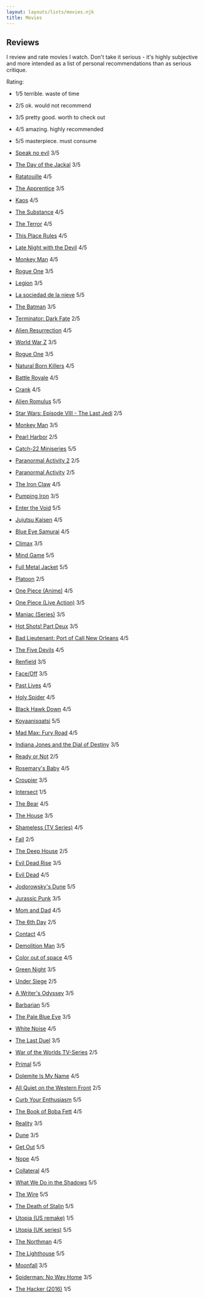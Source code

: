 ```yaml
---
layout: layouts/lists/movies.njk
title: Movies
---
```


## Reviews

I review and rate movies I watch. Don't take it serious - it's highly subjective and more intended as a list of personal recommendations than as serious critique.

Rating:

- 1/5 terrible. waste of time
- 2/5 ok. would not recommend
- 3/5 pretty good. worth to check out
- 4/5 amazing. highly recommended
- 5/5 masterpiece. must consume

- [Speak no evil](https://imdb.com/title/tt27534307/) 3/5
- [The Day of the Jackal](https://imdb.com/title/tt24053860/) 3/5
- [Ratatouille](https://imdb.com/title/tt0382932/) 4/5
- [The Apprentice](https://imdb.com/title/tt8368368/) 3/5
- [Kaos](https://imdb.com/title/tt8550732/) 4/5
- [The Substance](https://imdb.com/title/tt17526714/) 4/5
- [The Terror](https://imdb.com/title/tt2708480/) 4/5
- [This Place Rules](https://www.imdb.com/title/tt23950956/) 4/5
- [Late Night with the Devil](https://www.imdb.com/title/tt14966898/) 4/5
- [Monkey Man](https://www.imdb.com/title/tt9214772/) 4/5
- [Rogue One](https://www.imdb.com/title/tt3748528/) 3/5
- [Legion](https://www.imdb.com/title/tt1038686/) 3/5
- [La sociedad de la nieve](https://www.imdb.com/title/tt16277242/) 5/5
- [The Batman](https://www.imdb.com/title/tt1877830/) 3/5
- [Terminator: Dark Fate](https://www.imdb.com/title/tt6450804/) 2/5
- [Alien Resurrection](https://www.imdb.com/title/tt0118583/) 4/5
- [World War Z](https://www.imdb.com/title/tt0816711/) 3/5
- [Rogue One](https://www.imdb.com/title/tt3748528/) 3/5
- [Natural Born Killers](https://www.imdb.com/title/tt0110632/) 4/5
- [Battle Royale](https://www.imdb.com/title/tt0266308/) 4/5
- [Crank](https://www.imdb.com/title/tt0479884/) 4/5
- [Alien Romulus](https://www.imdb.com/title/tt18412256/) 5/5
- [Star Wars: Episode VIII - The Last Jedi](https://www.imdb.com/title/tt2527336/) 2/5
- [Monkey Man](https://www.imdb.com/title/tt9214772/) 3/5
- [Pearl Harbor](https://www.imdb.com/title/tt0213149/) 2/5
- [Catch-22 Miniseries](https://www.imdb.com/title/tt5056196/) 5/5
- [Paranormal Activity 2](https://www.imdb.com/title/tt1536044/) 2/5
- [Paranormal Activity](https://www.imdb.com/title/tt1179904/) 2/5
- [The Iron Claw](https://imdb.com/title/tt21064584/) 4/5
- [Pumping Iron](https://www.imdb.com/title/tt0076578/) 3/5
- [Enter the Void](https://www.imdb.com/title/tt1191111/) 5/5
- [Jujutsu Kaisen](https://www.imdb.com/title/tt12343534/) 4/5
- [Blue Eye Samurai](https://www.imdb.com/title/tt13309742/) 4/5
- [Climax](https://www.imdb.com/title/tt8359848/) 3/5
- [Mind Game](https://www.imdb.com/title/tt0452039/) 5/5
- [Full Metal Jacket](https://www.imdb.com/title/tt0093058/) 5/5
- [Platoon](https://www.imdb.com/title/tt0091763/) 2/5
- [One Piece (Anime)](https://www.imdb.com/title/tt0388629/) 4/5
- [One Piece (Live Action)](https://www.imdb.com/title/tt11737520/) 3/5
- [Maniac (Series)](https://www.imdb.com/title/tt5580146/) 3/5
- [Hot Shots! Part Deux](https://www.imdb.com/title/tt0107144/) 3/5
- [Bad Lieutenant: Port of Call New Orleans](https://www.imdb.com/title/tt1095217/) 4/5
- [The Five Devils](https://www.imdb.com/title/tt13391708) 4/5
- [Renfield](https://www.imdb.com/title/tt11358390/) 3/5
- [Face/Off](https://www.imdb.com/title/tt0119094/) 3/5
- [Past Lives](https://www.imdb.com/title/tt13238346/) 4/5
- [Holy Spider](https://www.imdb.com/title/tt18550140/) 4/5
- [Black Hawk Down](https://www.imdb.com/title/tt0265086/) 4/5
- [Koyaanisqatsi](https://www.imdb.com/title/tt0085809/) 5/5
- [Mad Max: Fury Road](https://www.imdb.com/title/tt1392190/) 4/5
- [Indiana Jones and the Dial of Destiny](https://www.imdb.com/title/tt1462764/) 3/5
- [Ready or Not](https://www.imdb.com/title/tt7798634/) 2/5
- [Rosemary's Baby](https://www.imdb.com/title/tt0063522/) 4/5
- [Croupier](https://www.imdb.com/title/tt0159382/) 3/5
- [Intersect](https://www.imdb.com/title/tt4205718/) 1/5
- [The Bear](https://www.imdb.com/title/tt14452776/) 4/5
- [The House](https://www.imdb.com/title/tt11703050/) 3/5
- [Shameless (TV Series)](https://www.imdb.com/title/tt1586680/) 4/5
- [Fall](https://www.imdb.com/title/tt15325794/) 2/5
- [The Deep House](https://www.imdb.com/title/tt11686490/) 2/5
- [Evil Dead Rise](https://www.imdb.com/title/tt13345606/) 3/5
- [Evil Dead](https://www.imdb.com/title/tt1288558/) 4/5
- [Jodorowsky's Dune](https://www.imdb.com/title/tt1935156/) 5/5
- [Jurassic Punk](https://www.imdb.com/title/tt15095920/) 3/5
- [Mom and Dad](https://www.imdb.com/title/tt5462326/) 4/5
- [The 6th Day](https://www.imdb.com/title/tt0216216/) 2/5
- [Contact](https://www.imdb.com/title/tt0118884/) 4/5
- [Demolition Man](https://www.imdb.com/title/tt0106697/) 3/5
- [Color out of space](https://www.imdb.com/title/tt5073642/) 4/5
- [Green Night](https://www.imdb.com/title/tt26425693/) 3/5
- [Under Siege](https://www.imdb.com/title/tt0105690/) 2/5
- [A Writer's Odyssey](https://www.imdb.com/title/tt9685342/) 3/5
- [Barbarian](https://www.imdb.com/title/tt15791034/) 5/5
- [The Pale Blue Eye](https://www.imdb.com/title/tt14138650/) 3/5
- [White Noise](https://www.imdb.com/title/tt6160448/) 4/5
- [The Last Duel](https://www.imdb.com/title/tt4244994/) 3/5
- [War of the Worlds TV-Series](https://www.imdb.com/title/tt9686194/) 2/5
- [Primal](https://www.imdb.com/title/tt10332508/) 5/5
- [Dolemite Is My Name](https://www.imdb.com/title/tt8526872/) 4/5
- [All Quiet on the Western Front](https://www.imdb.com/title/tt1016150) 2/5
- [Curb Your Enthusiasm](https://www.imdb.com/title/tt0264235) 5/5
- [The Book of Boba Fett](https://www.imdb.com/title/tt13668894/) 4/5
- [Reality](https://www.imdb.com/title/tt2392672) 3/5
- [Dune](https://www.imdb.com/title/tt1160419) 3/5
- [Get Out](https://www.imdb.com/title/tt5052448) 5/5
- [Nope](https://www.imdb.com/title/tt10954984) 4/5
- [Collateral](https://www.imdb.com/title/tt0369339) 4/5
- [What We Do in the Shadows](https://www.imdb.com/title/tt3416742) 5/5
- [The Wire](https://www.imdb.com/title/tt0306414) 5/5
- [The Death of Stalin](https://www.imdb.com/title/tt4686844) 5/5
- [Utopia (US remake)](https://www.imdb.com/title/tt8303474/) 1/5
- [Utopia (UK series)](https://www.imdb.com/title/tt2384811/) 5/5
- [The Northman](https://www.imdb.com/title/tt11138512) 4/5
- [The Lighthouse](https://www.imdb.com/title/tt7984734) 5/5
- [Moonfall](https://www.imdb.com/title/tt5834426) 3/5
- [Spiderman: No Way Home](https://www.imdb.com/title/tt10872600) 3/5
- [The Hacker (2016)](https://www.imdb.com/title/tt3173594) 1/5
